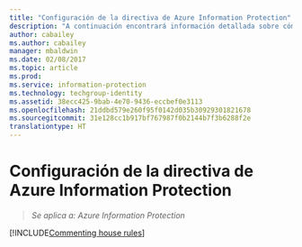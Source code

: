 ```yaml
---
title: "Configuración de la directiva de Azure Information Protection"
description: "A continuación encontrará información detallada sobre cómo configurar y publicar la directiva de Azure Information Protection."
author: cabailey
ms.author: cabailey
manager: mbaldwin
ms.date: 02/08/2017
ms.topic: article
ms.prod: 
ms.service: information-protection
ms.technology: techgroup-identity
ms.assetid: 38ecc425-9bab-4e70-9436-eccbef0e3113
ms.openlocfilehash: 21ddbd579e260f95f0142d035b30929301821678
ms.sourcegitcommit: 31e128cc1b917bf767987f0b2144b7f3b6288f2e
translationtype: HT
---
```

# <a name="configuring-the-azure-information-protection-policy"></a>Configuración de la directiva de Azure Information Protection 

>*Se aplica a: Azure Information Protection*

[!INCLUDE[Commenting house rules](../includes/houserules.md)]
